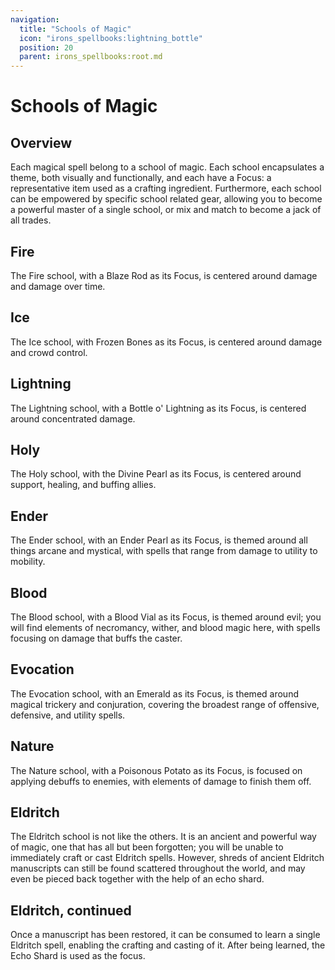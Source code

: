 ```yaml
---
navigation:
  title: "Schools of Magic"
  icon: "irons_spellbooks:lightning_bottle"
  position: 20
  parent: irons_spellbooks:root.md
---
```


# Schools of Magic

## Overview

Each magical spell belong to a school of magic. Each school encapsulates a theme, both visually and functionally, and each have a Focus: a representative item used as a crafting ingredient. Furthermore, each school can be empowered by specific school related gear, allowing you to become a powerful master of a single school, or mix and match to become a jack of all trades.

## Fire

<ItemImage id="minecraft:blaze_rod" />

The Fire school, with a Blaze Rod as its Focus, is centered around damage and damage over time.

## Ice

<ItemImage id="irons_spellbooks:frozen_bone" />

The Ice school, with Frozen Bones as its Focus, is centered around damage and crowd control.

## Lightning

<ItemImage id="irons_spellbooks:lightning_bottle" />

The Lightning school, with a Bottle o' Lightning as its Focus, is centered around concentrated damage.

## Holy

<ItemImage id="irons_spellbooks:divine_pearl" />

The Holy school, with the Divine Pearl as its Focus, is centered around support, healing, and buffing allies.

## Ender

<ItemImage id="minecraft:ender_pearl" />

The Ender school, with an Ender Pearl as its Focus, is themed around all things arcane and mystical, with spells that range from damage to utility to mobility.

## Blood

<ItemImage id="irons_spellbooks:blood_vial" />

The Blood school, with a Blood Vial as its Focus, is themed around evil; you will find elements of necromancy, wither, and blood magic here, with spells focusing on damage that buffs the caster.

## Evocation

<ItemImage id="minecraft:emerald" />

The Evocation school, with an Emerald as its Focus, is themed around magical trickery and conjuration, covering the broadest range of offensive, defensive, and utility spells.

## Nature

<ItemImage id="minecraft:poisonous_potato" />

The Nature school, with a Poisonous Potato as its Focus, is focused on applying debuffs to enemies, with elements of damage to finish them off.

## Eldritch

<ItemImage id="irons_spellbooks:eldritch_manuscript" />

The Eldritch school is not like the others. It is an ancient and powerful way of magic, one that has all but been forgotten; you will be unable to immediately craft or cast Eldritch spells. However, shreds of ancient Eldritch manuscripts can still be found scattered throughout the world, and may even be pieced back together with the help of an echo shard.

## Eldritch, continued

<ItemImage id="minecraft:echo_shard" />

Once a manuscript has been restored, it can be consumed to learn a single Eldritch spell, enabling the crafting and casting of it. After being learned, the Echo Shard is used as the focus.

